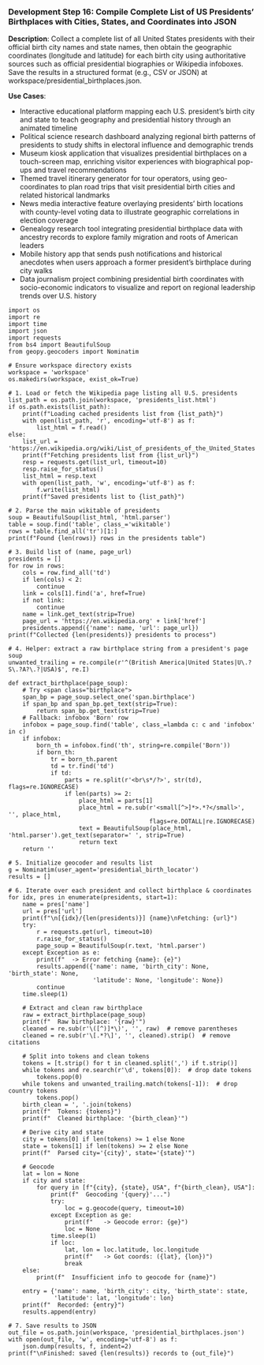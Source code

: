 ### Development Step 16: Compile Complete List of US Presidents’ Birthplaces with Cities, States, and Coordinates into JSON

**Description**: Collect a complete list of all United States presidents with their official birth city names and state names, then obtain the geographic coordinates (longitude and latitude) for each birth city using authoritative sources such as official presidential biographies or Wikipedia infoboxes. Save the results in a structured format (e.g., CSV or JSON) at workspace/presidential_birthplaces.json.

**Use Cases**:
- Interactive educational platform mapping each U.S. president’s birth city and state to teach geography and presidential history through an animated timeline
- Political science research dashboard analyzing regional birth patterns of presidents to study shifts in electoral influence and demographic trends
- Museum kiosk application that visualizes presidential birthplaces on a touch-screen map, enriching visitor experiences with biographical pop-ups and travel recommendations
- Themed travel itinerary generator for tour operators, using geo-coordinates to plan road trips that visit presidential birth cities and related historical landmarks
- News media interactive feature overlaying presidents’ birth locations with county-level voting data to illustrate geographic correlations in election coverage
- Genealogy research tool integrating presidential birthplace data with ancestry records to explore family migration and roots of American leaders
- Mobile history app that sends push notifications and historical anecdotes when users approach a former president’s birthplace during city walks
- Data journalism project combining presidential birth coordinates with socio-economic indicators to visualize and report on regional leadership trends over U.S. history

```
import os
import re
import time
import json
import requests
from bs4 import BeautifulSoup
from geopy.geocoders import Nominatim

# Ensure workspace directory exists
workspace = 'workspace'
os.makedirs(workspace, exist_ok=True)

# 1. Load or fetch the Wikipedia page listing all U.S. presidents
list_path = os.path.join(workspace, 'presidents_list.html')
if os.path.exists(list_path):
    print(f"Loading cached presidents list from {list_path}")
    with open(list_path, 'r', encoding='utf-8') as f:
        list_html = f.read()
else:
    list_url = 'https://en.wikipedia.org/wiki/List_of_presidents_of_the_United_States'
    print(f"Fetching presidents list from {list_url}")
    resp = requests.get(list_url, timeout=10)
    resp.raise_for_status()
    list_html = resp.text
    with open(list_path, 'w', encoding='utf-8') as f:
        f.write(list_html)
    print(f"Saved presidents list to {list_path}")

# 2. Parse the main wikitable of presidents
soup = BeautifulSoup(list_html, 'html.parser')
table = soup.find('table', class_='wikitable')
rows = table.find_all('tr')[1:]
print(f"Found {len(rows)} rows in the presidents table")

# 3. Build list of (name, page_url)
presidents = []
for row in rows:
    cols = row.find_all('td')
    if len(cols) < 2:
        continue
    link = cols[1].find('a', href=True)
    if not link:
        continue
    name = link.get_text(strip=True)
    page_url = 'https://en.wikipedia.org' + link['href']
    presidents.append({'name': name, 'url': page_url})
print(f"Collected {len(presidents)} presidents to process")

# 4. Helper: extract a raw birthplace string from a president's page soup
unwanted_trailing = re.compile(r'^(British America|United States|U\.?S\.?A?\.?|USA)$', re.I)

def extract_birthplace(page_soup):
    # Try <span class="birthplace">
    span_bp = page_soup.select_one('span.birthplace')
    if span_bp and span_bp.get_text(strip=True):
        return span_bp.get_text(strip=True)
    # Fallback: infobox 'Born' row
    infobox = page_soup.find('table', class_=lambda c: c and 'infobox' in c)
    if infobox:
        born_th = infobox.find('th', string=re.compile('Born'))
        if born_th:
            tr = born_th.parent
            td = tr.find('td')
            if td:
                parts = re.split(r'<br\s*/?>', str(td), flags=re.IGNORECASE)
                if len(parts) >= 2:
                    place_html = parts[1]
                    place_html = re.sub(r'<small[^>]*>.*?</small>', '', place_html,
                                        flags=re.DOTALL|re.IGNORECASE)
                    text = BeautifulSoup(place_html, 'html.parser').get_text(separator=' ', strip=True)
                    return text
    return ''

# 5. Initialize geocoder and results list
g = Nominatim(user_agent='presidential_birth_locator')
results = []

# 6. Iterate over each president and collect birthplace & coordinates
for idx, pres in enumerate(presidents, start=1):
    name = pres['name']
    url = pres['url']
    print(f"\n[{idx}/{len(presidents)}] {name}\nFetching: {url}")
    try:
        r = requests.get(url, timeout=10)
        r.raise_for_status()
        page_soup = BeautifulSoup(r.text, 'html.parser')
    except Exception as e:
        print(f"  -> Error fetching {name}: {e}")
        results.append({'name': name, 'birth_city': None, 'birth_state': None,
                        'latitude': None, 'longitude': None})
        continue
    time.sleep(1)

    # Extract and clean raw birthplace
    raw = extract_birthplace(page_soup)
    print(f"  Raw birthplace: '{raw}'")
    cleaned = re.sub(r'\([^)]*\)', '', raw)  # remove parentheses
    cleaned = re.sub(r'\[.*?\]', '', cleaned).strip()  # remove citations

    # Split into tokens and clean tokens
    tokens = [t.strip() for t in cleaned.split(',') if t.strip()]
    while tokens and re.search(r'\d', tokens[0]):  # drop date tokens
        tokens.pop(0)
    while tokens and unwanted_trailing.match(tokens[-1]):  # drop country tokens
        tokens.pop()
    birth_clean = ', '.join(tokens)
    print(f"  Tokens: {tokens}")
    print(f"  Cleaned birthplace: '{birth_clean}'")

    # Derive city and state
    city = tokens[0] if len(tokens) >= 1 else None
    state = tokens[1] if len(tokens) >= 2 else None
    print(f"  Parsed city='{city}', state='{state}'")

    # Geocode
    lat = lon = None
    if city and state:
        for query in [f"{city}, {state}, USA", f"{birth_clean}, USA"]:
            print(f"  Geocoding '{query}'...")
            try:
                loc = g.geocode(query, timeout=10)
            except Exception as ge:
                print(f"   -> Geocode error: {ge}")
                loc = None
            time.sleep(1)
            if loc:
                lat, lon = loc.latitude, loc.longitude
                print(f"   -> Got coords: ({lat}, {lon})")
                break
    else:
        print(f"  Insufficient info to geocode for {name}")

    entry = {'name': name, 'birth_city': city, 'birth_state': state,
             'latitude': lat, 'longitude': lon}
    print(f"  Recorded: {entry}")
    results.append(entry)

# 7. Save results to JSON
out_file = os.path.join(workspace, 'presidential_birthplaces.json')
with open(out_file, 'w', encoding='utf-8') as f:
    json.dump(results, f, indent=2)
print(f"\nFinished: saved {len(results)} records to {out_file}")
```